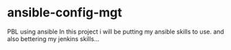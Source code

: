 # ansible-config-mgt
PBL using ansible
In this project i will be putting my ansible skills to use. and also bettering my jenkins skills...

